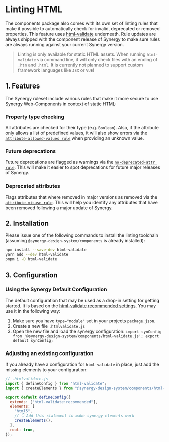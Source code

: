 # Linting HTML

The components package also comes with its own set of linting rules that make it possible to automatically check for invalid, deprecated or removed properties. This feature uses [html-validate](https://html-validate.org/) underneath. Rule updates are always shipped with the component release of Synergy to make sure rules are always running against your current Synergy version.

> Linting is only available for static HTML assets. When running `html-validate` via command line, it will only check files with an ending of `.htm` and `.html`.
> It is currently not planned to support custom framework languages like `JSX` or `VUE`!

## 1. Features

The Synergy ruleset include various rules that make it more secure to use Synergy Web-Components in context of static HTML:

### Property type checking

All attributes are checked for their type (e.g. `Boolean`).
Also, if the attribute only allows a list of predefined values, it will also show errors via the [`attribute-allowed-values rule`](https://html-validate.org/rules/attribute-allowed-values.html) when providing an unknown value.

### Future deprecations

Future deprecations are flagged as warnings via the [`no-deprecated-attr rule`](https://html-validate.org/rules/no-deprecated-attr.html).
This will make it easier to spot deprecations for future major releases of Synergy.

### Deprecated attributes

Flags attributes that where removed in major versions as removed via the [`attribute-misuse rule`](https://html-validate.org/rules/attribute-misuse.html). This will help you identify any attributes that have been removed following a major update of Synergy.

## 2. Installation

Please issue one of the following commands to install the linting toolchain (assuming `@synergy-design-system/components` is already installed):

```bash
npm install --save-dev html-validate
yarn add --dev html-validate
pnpm i -D html-validate
```

## 3. Configuration

### Using the Synergy Default Configuration

The default configuration that may be used as a drop-in setting for getting started. It is based on the [html-validate recommended settings](https://html-validate.org/rules/presets.html#html-validate-recommended). You may use it in the following way:

1. Make sure you have `type="module"` set in your projects `package.json`.
2. Create a new file `.htmlvalidate.js`
3. Open the new file and load the synergy configuration: `import synConfig from '@synergy-design-system/components/html-validate.js'; export default synConfig;`

### Adjusting an existing configuration

If you already have a configuration for `html-validate` in place, just add the missing elements to your configuration:

```javascript
// .htmlvalidate.js
import { defineConfig } from "html-validate";
import { createElements } from "@synergy-design-system/components/html-validate/scripts/createElements.js";

export default defineConfig({
  extends: ["html-validate:recommended"],
  elements: [
    "html5",
    // 👇 Add this statement to make synergy elements work
    createElements(),
  ],
  root: true,
});
```
